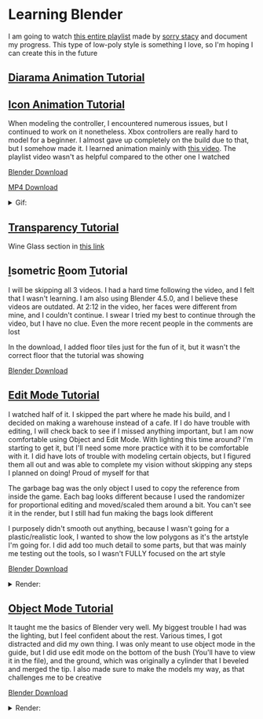 # Learning Blender

  I am going to watch [this entire playlist](https://youtube.com/playlist?list=PLBFlNqVVeLRwxPka8Ia1s21CS380folEA&si=Ry1s9J6yCDHpZwcb) made by [sorry stacy](https://www.youtube.com/channel/UCO3AOLFI3GsXAuRhYOR-wyA) and document my progress. This type of low-poly style is something I love, so I'm hoping I can create this in the future

  ## [Diarama Animation Tutorial](https://youtu.be/sL9ozfAivi0?si=tQU9slxua7__O2lh)

  ## [Icon Animation Tutorial](https://youtu.be/nOxK5aecZOg?si=hMsmNrOVkZXmgrgi)
  When modeling the controller, I encountered numerous issues, but I continued to work on it nonetheless. Xbox controllers are really hard to model for a beginner. I almost gave up completely on the build due to that, but I somehow made it. I learned animation mainly with [this video](https://youtu.be/dHRl2n_-vds?si=uEb_9xh0WdCzuoOu). The playlist video wasn't as helpful compared to the other one I watched

  [Blender Download](https://github.com/ThePeacook/Blender-Portfolio/raw/refs/heads/main/Learning%20Blender/Files/Controller%20Animation.blend)
  
[MP4 Download](https://github.com/ThePeacook/Blender-Portfolio/raw/refs/heads/main/Learning%20Blender/Videos/Xbox%20360%20Controller%20Animation.mp4)
<details>
  <summary>Gif:</summary>
  <img src="https://github.com/ThePeacook/Blender-Portfolio/blob/main/Learning%20Blender/Videos/Xbox%20360%20Controller%20Animation.gif" width="500">
</details>

  ## [Transparency Tutorial](https://youtu.be/jCVEtLjpeB8?si=u0rKRmG5nHbvnQR3)
  Wine Glass section in [this link](https://github.com/ThePeacook/Blender-Portfolio/tree/main/Daily3D%20Reddit#wine-glass)

  ## [I](https://youtu.be/J6b_pcAX1TQ?si=q7e2-6FREk54EysJ)sometric [R](https://youtu.be/9o7RDkFhOxg?si=BeNI9miF_BTCAg9N)oom [T](https://youtu.be/Pe7WD586jzk?si=PzDOez3inC_5RS0D)utorial
  I will be skipping all 3 videos. I had a hard time following the video, and I felt that I wasn't learning. I am also using Blender 4.5.0, and I believe these videos are outdated. At 2:12 in the video, her faces were different from mine, and I couldn't continue. I swear I tried my best to continue through the video, but I have no clue. Even the more recent people in the comments are lost

  In the download, I added floor tiles just for the fun of it, but it wasn't the correct floor that the tutorial was showing

[Blender Download](https://github.com/ThePeacook/Blender-Portfolio/raw/refs/heads/main/Learning%20Blender/Files/Isometric%20Bedroom.blend)

  ## [Edit Mode Tutorial](https://youtu.be/8VmXzjgWQEg?si=tQnfDizexSrvXcY-)
  I watched half of it. I skipped the part where he made his build, and I decided on making a warehouse instead of a cafe. If I do have trouble with editing, I will check back to see if I missed anything important, but I am now comfortable using Object and Edit Mode. With lighting this time around? I'm starting to get it, but I'll need some more practice with it to be comfortable with it. I did have lots of trouble with modeling certain objects, but I figured them all out and was able to complete my vision without skipping any steps I planned on doing! Proud of myself for that

  The garbage bag was the only object I used to copy the reference from inside the game. Each bag looks different because I used the randomizer for proportional editing and moved/scaled them around a bit. You can't see it in the render, but I still had fun making the bags look different

  I purposely didn't smooth out anything, because I wasn't going for a plastic/realistic look, I wanted to show the low polygons as it's the artstyle I'm going for. I did add too much detail to some parts, but that was mainly me testing out the tools, so I wasn't FULLY focused on the art style

[Blender Download](https://github.com/ThePeacook/Blender-Portfolio/raw/refs/heads/main/Learning%20Blender/Files/Second%20Build.blend)
<details>
  <summary>Render:</summary>
  <img src="https://github.com/ThePeacook/Blender-Portfolio/blob/main/Learning%20Blender/Images/Second%20Build.png" width="1000">
</details>

  ## [Object Mode Tutorial](https://youtu.be/uOmYInaX-wE?si=HwOj1ibuq26Y7SHJ)
  It taught me the basics of Blender very well. My biggest trouble I had was the lighting, but I feel confident about the rest. Various times, I got distracted and did my own thing. I was only meant to use object mode in the guide, but I did use edit mode on the bottom of the bush (You'll have to view it in the file), and the ground, which was originally a cylinder that I beveled and merged the tip. I also made sure to make the models my way, as that challenges me to be creative
  
  [Blender Download](https://github.com/ThePeacook/Blender-Portfolio/raw/refs/heads/main/Learning%20Blender/Files/First%20Build.blend)
<details>
  <summary>Render:</summary>
  <img src="https://github.com/ThePeacook/Blender-Portfolio/blob/main/Learning%20Blender/Images/First%20Build.png" width="1000">
</details>
